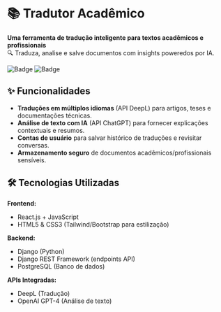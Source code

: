 # 📚 Tradutor Acadêmico  

**Uma ferramenta de tradução inteligente para textos acadêmicos e profissionais**  
🔍 Traduza, analise e salve documentos com insights poweredos por IA.  

![Badge](https://img.shields.io/badge/status-em%20desenvolvimento-yellow) 
![Badge](https://img.shields.io/badge/license-MIT-blue)  

## ✨ Funcionalidades  
- **Traduções em múltiplos idiomas** (API DeepL) para artigos, teses e documentações técnicas.  
- **Análise de texto com IA** (API ChatGPT) para fornecer explicações contextuais e resumos.  
- **Contas de usuário** para salvar histórico de traduções e revisitar conversas.  
- **Armazenamento seguro** de documentos acadêmicos/profissionais sensíveis.  

## 🛠️ Tecnologias Utilizadas  
**Frontend:**  
- React.js + JavaScript  
- HTML5 & CSS3 (Tailwind/Bootstrap para estilização)  

**Backend:**  
- Django (Python)  
- Django REST Framework (endpoints API)  
- PostgreSQL (Banco de dados)  

**APIs Integradas:**  
- DeepL (Tradução)  
- OpenAI GPT-4 (Análise de texto)  
